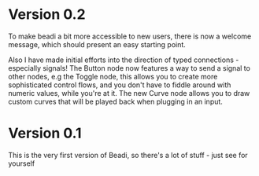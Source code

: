 # Version 0.2

To make beadi a bit more accessible to new users, there is now a welcome message, which should present an easy starting point.

Also I have made initial efforts into the direction of typed connections - especially signals! The Button node now features a way to send a signal to other nodes, e.g the Toggle node, this allows you to create more sophisticated control flows, and you don't have to fiddle around with numeric values, while you're at it.
The new Curve node allows you to draw custom curves that will be played back when plugging in an input.

# Version 0.1

This is the very first version of Beadi, so there's a lot of stuff - just see for yourself
